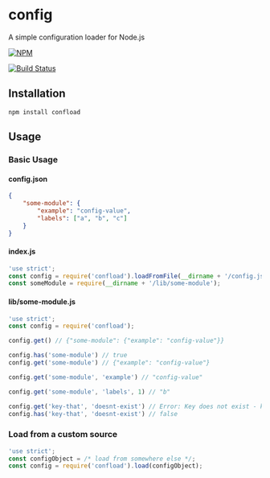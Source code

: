 config
===
A simple configuration loader for Node.js

[![NPM](https://nodei.co/npm/confload.png?downloads=true)](https://nodei.co/npm/confload/)

[![Build Status](https://travis-ci.org/kiavashp/confload.svg?branch=master)](https://travis-ci.org/kiavashp/confload)

## Installation
```
npm install confload
```

## Usage

### Basic Usage

#### config.json
```json
{
    "some-module": {
        "example": "config-value",
        "labels": ["a", "b", "c"]
    }
}
```

#### index.js
```javascript
'use strict';
const config = require('confload').loadFromFile(__dirname + '/config.json');
const someModule = require(__dirname + '/lib/some-module');
```

#### lib/some-module.js
```javascript
'use strict';
const config = require('confload');

config.get() // {"some-module": {"example": "config-value"}}

config.has('some-module') // true
config.get('some-module') // {"example": "config-value"}

config.get('some-module', 'example') // "config-value"

config.get('some-module', 'labels', 1) // "b"

config.get('key-that', 'doesnt-exist') // Error: Key does not exist - key-that.doesnt-exist
config.has('key-that', 'doesnt-exist') // false
```


### Load from a custom source

```javascript
'use strict';
const configObject = /* load from somewhere else */;
const config = require('confload').load(configObject);
```
